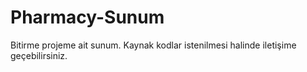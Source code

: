 # Pharmacy-Sunum
Bitirme projeme ait sunum. Kaynak kodlar istenilmesi halinde iletişime geçebilirsiniz.

